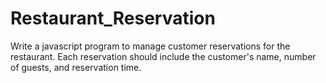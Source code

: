# Restaurant_Reservation
Write a javascript program to manage customer reservations for the restaurant. Each reservation should include the customer's name, number of guests, and reservation time.
